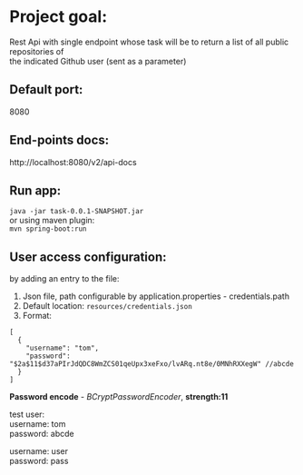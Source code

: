 
# Project goal:
Rest Api with single endpoint whose task will be to return a list of all public repositories of  
the indicated Github user (sent as a parameter)


## Default port:
8080

## End-points docs:
http://localhost:8080/v2/api-docs

## Run app:
``
java -jar task-0.0.1-SNAPSHOT.jar
``  
or using maven plugin:  
``mvn spring-boot:run``



## User access configuration:  
by adding an entry to the file:
1. Json file, path configurable by application.properties - credentials.path
2. Default location: ``resources/credentials.json``
3. Format:
```
[
  {
    "username": "tom",
    "password": "$2a$11$d37aPIrJdQDC8WmZCS01qeUpx3xeFxo/lvARq.nt8e/0MNhRXXegW" //abcde
  }
]
```
**Password encode** - _BCryptPasswordEncoder_, **strength:11**

test user:  
username: tom  
password: abcde

username: user  
password: pass  

